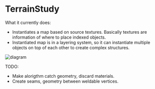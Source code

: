 # TerrainStudy

What it currently does:
* Instantiates a map based on source textures. Basically textures are information of where to place indexed objects.
* Instantiated map is in a layering system, so it can instantiate multiple objects on top of each other to create complex structures.

![diagram](https://i.imgur.com/ZzjugR4.png)

TODO:

* Make alorigthm catch geometry, discard materials.
* Create seams, geometry between weldable vertices.
